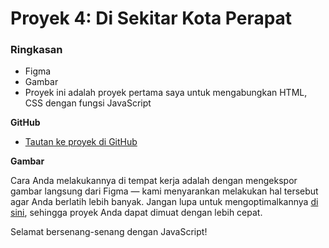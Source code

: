 # Proyek 4: Di Sekitar Kota Perapat

### Ringkasan

* Figma
* Gambar
* Proyek ini  adalah proyek pertama saya untuk mengabungkan HTML, CSS dengan fungsi JavaScript

**GitHub**

* [Tautan ke proyek di GitHub](https://bastiangunawan.github.io/web_project_4_id/)

**Gambar**

Cara Anda melakukannya di tempat kerja adalah dengan mengekspor gambar langsung dari Figma — kami menyarankan melakukan hal tersebut agar Anda berlatih lebih banyak. Jangan lupa untuk mengoptimalkannya [di sini](https://tinypng.com/), sehingga proyek Anda dapat dimuat dengan lebih cepat.

Selamat bersenang-senang dengan JavaScript!
